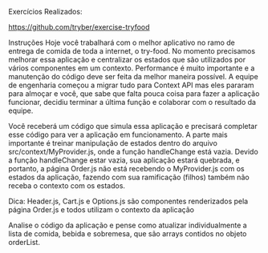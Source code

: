 Exercícios Realizados:

https://github.com/tryber/exercise-tryfood

Instruções
Hoje você trabalhará com o melhor aplicativo no ramo de entrega de comida de toda a internet, o try-food. No momento precisamos melhorar essa aplicação e centralizar os estados que são utilizados por vários componentes em um contexto. Performance é muito importante e a manutenção do código deve ser feita da melhor maneira possível. A equipe de engenharia começou a migrar tudo para Context API mas eles pararam para almoçar e você, que sabe que falta pouca coisa para fazer a aplicação funcionar, decidiu terminar a última função e colaborar com o resultado da equipe.

Você receberá um código que simula essa aplicação e precisará completar esse código para ver a aplicação em funcionamento. A parte mais importante é treinar manipulação de estados dentro do arquivo src/context/MyProvider.js, onde a função handleChange está vazia. Devido a função handleChange estar vazia, sua aplicação estará quebrada, e portanto, a página Order.js não está recebendo o MyProvider.js com os estados da aplicação, fazendo com sua ramificação (filhos) também não receba o contexto com os estados.

Dica: Header.js, Cart.js e Options.js são componentes renderizados pela página Order.js e todos utilizam o contexto da aplicação

Analise o código da aplicação e pense como atualizar individualmente a lista de comida, bebida e sobremesa, que são arrays contidos no objeto orderList.
